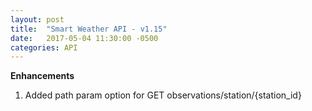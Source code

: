 ```yaml
---
layout: post
title:  "Smart Weather API - v1.15"
date:   2017-05-04 11:30:00 -0500
categories: API
---
```


**Enhancements**
1. Added path param option for GET observations/station/{station_id}
